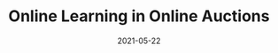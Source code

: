 ---
layout: distill
title: Online Learning in Online Auctions
description: Learning to price for the high-traffic world
date: 2021-05-22

authors:
  - name: Lorenzo Croissant
    url: "https://en.wikipedia.org/wiki/Albert_Einstein"
    affiliations:
      name: Criteo AI Lab

bibliography: DiffusionLimitErgodic1.bib

# Optionally, you can add a table of contents to your post.
# NOTES:
#   - make sure that TOC names match the actual section names
#     for hyperlinks within the post to work correctly.
#   - we may want to automate TOC generation in the future using
#     jekyll-toc plugin (https://github.com/toshimaru/jekyll-toc).
#toc:
#  - name: Intro
    # if a section has subsections, you can add them as follows:
    # subsections:
    #   - name: Example Child Subsection 1
    #   - name: Example Child Subsection 2
---
